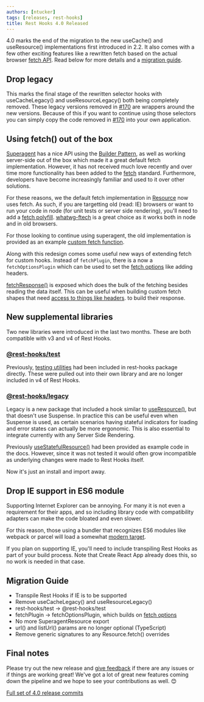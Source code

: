 ```yaml
---
authors: [ntucker]
tags: [releases, rest-hooks]
title: Rest Hooks 4.0 Released
---
```


4.0 marks the end of the migration to the new useCache() and useResource() implementations first
introduced in 2.2. It also comes with a few other exciting features like a rewritten fetch based
on the actual browser [fetch API](https://developer.mozilla.org/en-US/docs/4.0/Web/API/Fetch_API).
Read below for more details and a [migration guide](#migration-guide).

<!--truncate-->

## Drop legacy

This marks the final stage of the rewritten selector hooks with useCacheLegacy() and useResourceLegacy() both
being completely removed.
These legacy versions removed in [#170](https://github.com/data-client/rest-hooks/pull/170/files) are wrappers
around the new versions. Because of this if you want to continue using those selectors you can simply
copy the code removed in [#170](https://github.com/data-client/rest-hooks/pull/170/files) into your own
application.

## Using fetch() out of the box

[Superagent](http://visionmedia.github.io/superagent/) has a nice API using the [Builder Pattern](https://en.wikipedia.org/wiki/Builder_pattern), as well as working server-side out of the box which made it a great default fetch implementation.
However, it has not received much love recently and over time more functionality has been added to
the [fetch](https://developer.mozilla.org/en-US/docs/4.0/Web/API/Fetch_API) standard. Furthermore,
developers have become increasingly familiar and used to it over other solutions.

For these reasons, we the default fetch implementation in [Resource](https://resthooks.io/docs/4.0/api/Resource) now uses fetch. As such,
if you are targetting old (read: IE) browsers or want to run your code in node (for unit tests or server side rendering),
you'll need to add a [fetch polyfill](https://www.npmjs.com/package/whatwg-fetch). [whatwg-ftech](https://www.npmjs.com/package/whatwg-fetch)
is a great choice as it works both in node and in old browsers.

For those looking to continue using superagent, the old implementation is provided as an example [custom
fetch function](https://resthooks.io/docs/4.0/guides/custom-networking#superagent).

Along with this redesign comes some useful new ways of extending fetch for custom hooks.
Instead of `fetchPlugin`, there is a now a `fetchOptionsPlugin` which can be used to set
the [fetch options](https://developer.mozilla.org/en-US/docs/4.0/Web/API/WindowOrWorkerGlobalScope/fetch) like adding headers.

[fetchResponse()](https://resthooks.io/docs/4.0/api/resource#static-fetchresponsemethod-get--post--put--patch--delete--options-url-string-body-readonlyobject--string--promiseresponse)
is exposed which does the bulk of the fetching besides reading the data itself. This can be useful when
building custom fetch shapes that need [access to things like headers](https://resthooks.io/docs/4.0/guides/network-transform#using-http-headers).
to build their response.

## New supplemental libraries

Two new libraries were introduced in the last two months. These are both compatible with v3 and v4 of Rest Hooks.

### [@rest-hooks/test](https://www.npmjs.com/package/@rest-hooks/test)

Previously, [testing utilities](https://resthooks.io/docs/4.0/guides/unit-testing-hooks) had been included in
rest-hooks package directly. These were pulled out into their own library and are no longer
included in v4 of Rest Hooks.

### [@rest-hooks/legacy](https://www.npmjs.com/package/@rest-hooks/legacy)

Legacy is a new package that included a hook similar to [useResource()](https://resthooks.io/docs/4.0/api/useresource), but that doesn't use Suspense.
In practice this can be useful even when Suspense is used, as certain scenarios having stateful indicators
for loading and error states can actually be more ergonomic. This is also essential to integrate currently
with any Server Side Rendering.

Previously [useStatefulResource()](https://resthooks.io/docs/4.0/guides/no-suspense) had been provided as
example code in the docs. However, since it was not tested it would often grow incompatible as underlying
changes were made to Rest Hooks itself.

Now it's just an install and import away.

## Drop IE support in ES6 module

Supporting Internet Explorer can be annoying. For many it is not even a requirement for their apps,
and so including library code with compatibility adapters can make the code bloated and even slower.

For this reason, those using a bundler that recognizes ES6 modules like webpack or parcel will load
a somewhat [modern target](https://github.com/data-client/rest-hooks/blob/rest-hooks%404.0.0/package.json#L25).

If you plan on supporting IE, you'll need to include transpiling Rest Hooks as part of your build process.
Note that Create React App already does this, so no work is needed in that case.

## Migration Guide

- Transpile Rest Hooks if IE is to be supported
- Remove useCacheLegacy() and useResourceLegacy()
- rest-hooks/test -> @rest-hooks/test
- fetchPlugin -> fetchOptionsPlugin, which builds on [fetch options](https://developer.mozilla.org/en-US/docs/4.0/Web/API/WindowOrWorkerGlobalScope/fetch)
- No more SuperagentResource export
- url() and listUrl() params are no longer optional (TypeScript)
- Remove generic signatures to any Resource.fetch() overrides

## Final notes

Please try out the new release and [give feedback](https://github.com/data-client/rest-hooks/issues)
if there are any issues or if things are working great! We've got a lot of great new features
coming down the pipeline and we hope to see your contributions as well. 😊

[Full set of 4.0 release commits](https://github.com/data-client/rest-hooks/releases/tag/rest-hooks%404.0.0)
